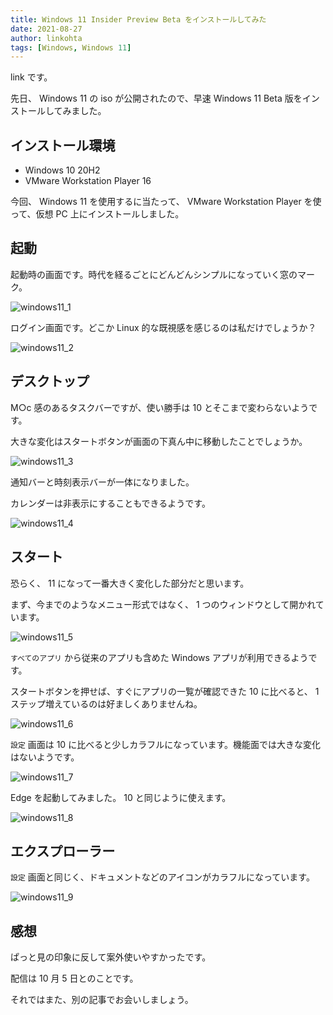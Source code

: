 ```yaml
---
title: Windows 11 Insider Preview Beta をインストールしてみた
date: 2021-08-27
author: linkohta
tags: [Windows, Windows 11]
---
```


link です。

先日、 Windows 11 の iso が公開されたので、早速 Windows 11 Beta 版をインストールしてみました。

<h2>インストール環境</h2>

<ul>
<li>Windows 10 20H2</li>
<li>VMware Workstation Player 16</li>
</ul>

今回、 Windows 11 を使用するに当たって、 VMware Workstation Player を使って、仮想 PC 上にインストールしました。

<h2>起動</h2>

起動時の画面です。時代を経るごとにどんどんシンプルになっていく窓のマーク。

![windows11_1](images/windows-11-review__trashed-1.png)

ログイン画面です。どこか Linux 的な既視感を感じるのは私だけでしょうか？

![windows11_2](images/windows-11-review__trashed-2.jpg)

<h2>デスクトップ</h2>

M○c 感のあるタスクバーですが、使い勝手は 10 とそこまで変わらないようです。

大きな変化はスタートボタンが画面の下真ん中に移動したことでしょうか。

![windows11_3](images/windows-11-review__trashed-3.jpg)

通知バーと時刻表示バーが一体になりました。

カレンダーは非表示にすることもできるようです。

![windows11_4](images/windows-11-review__trashed-4.jpg)

<h2>スタート</h2>

恐らく、 11 になって一番大きく変化した部分だと思います。

まず、今までのようなメニュー形式ではなく、 1 つのウィンドウとして開かれています。

![windows11_5](images/windows-11-review__trashed-5.png)

<code>すべてのアプリ</code> から従来のアプリも含めた Windows アプリが利用できるようです。

スタートボタンを押せば、すぐにアプリの一覧が確認できた 10 に比べると、 1 ステップ増えているのは好ましくありませんね。

![windows11_6](images/windows-11-review__trashed-6.png)

<code>設定</code> 画面は 10 に比べると少しカラフルになっています。機能面では大きな変化はないようです。

![windows11_7](images/windows-11-review__trashed-7.png)

Edge を起動してみました。 10 と同じように使えます。

![windows11_8](images/windows-11-review__trashed-8.jpg)

<h2>エクスプローラー</h2>

<code>設定</code> 画面と同じく、ドキュメントなどのアイコンがカラフルになっています。

![windows11_9](images/windows-11-review__trashed-7.png)

<h2>感想</h2>

ぱっと見の印象に反して案外使いやすかったです。

配信は 10 月 5 日とのことです。

それではまた、別の記事でお会いしましょう。